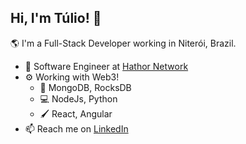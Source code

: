 ## Hi, I'm Túlio! 👋

🌎 I'm a Full-Stack Developer working in Niterói, Brazil.

- 🏢 Software Engineer at [Hathor Network](http://hathor.network/)
- ⚙️ Working with Web3! 
  - 📑 MongoDB, RocksDB
  - 💻 NodeJs, Python
  - 🖌️ React, Angular
- 📫 Reach me on [LinkedIn](https://www.linkedin.com/in/tuliomir)



<!--
**tuliomir/tuliomir** is a ✨ _special_ ✨ repository because its `README.md` (this file) appears on your GitHub profile.

Here are some ideas to get you started:

- 🔭 I’m currently working on ...
- 🌱 I’m currently learning ...
- 👯 I’m looking to collaborate on ...
- 🤔 I’m looking for help with ...
- 💬 Ask me about ...
- 📫 How to reach me: ...
- 😄 Pronouns: ...
- ⚡ Fun fact: ...
- 🌍 I'm mostly active within the Laravel Community

💅 Designed: @pestphp, NorthMeetsSouth.audio, ThenPing.me, HappydDev.fm, etc…
-->
